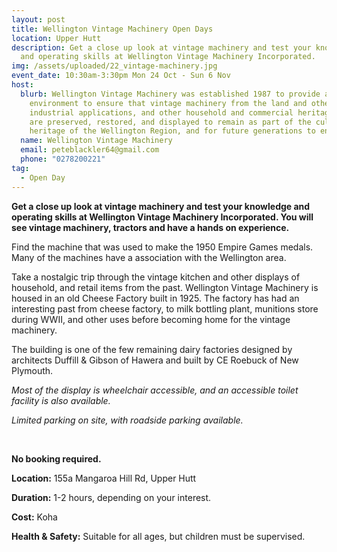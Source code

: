 ```yaml
---
layout: post
title: Wellington Vintage Machinery Open Days
location: Upper Hutt
description: Get a close up look at vintage machinery and test your knowledge
  and operating skills at Wellington Vintage Machinery Incorporated.
img: /assets/uploaded/22_vintage-machinery.jpg
event_date: 10:30am-3:30pm Mon 24 Oct - Sun 6 Nov
host:
  blurb: Wellington Vintage Machinery was established 1987 to provide an
    environment to ensure that vintage machinery from the land and other related
    industrial applications, and other household and commercial heritage items
    are preserved, restored, and displayed to remain as part of the cultural
    heritage of the Wellington Region, and for future generations to enjoy.
  name: Wellington Vintage Machinery
  email: peteblackler64@gmail.com
  phone: "0278200221"
tag:
  - Open Day
---
```

**Get a close up look at vintage machinery and test your knowledge and operating skills at Wellington Vintage Machinery Incorporated. You will see vintage machinery, tractors and have a hands on experience.**

Find the machine that was used to make the 1950 Empire Games medals. Many of the machines have a association with the Wellington area.

Take a nostalgic trip through the vintage kitchen and other displays of household, and retail items from the past. Wellington Vintage Machinery is housed in an old Cheese Factory built in 1925. The factory has had an interesting past from cheese factory, to milk bottling plant, munitions store during WWII, and other uses before becoming home for the vintage machinery.

The building is one of the few remaining dairy factories designed by architects Duffill & Gibson of Hawera and built by CE Roebuck of New Plymouth.

*Most of the display is wheelchair accessible, and an accessible toilet facility is also available.*

*Limited parking on site, with roadside parking available.*

<br>

**No booking required.**

**Location:** 155a Mangaroa Hill Rd, Upper Hutt

**Duration:** 1-2 hours, depending on your interest.

**Cost:** Koha

**Health & Safety:** Suitable for all ages, but children must be supervised.
